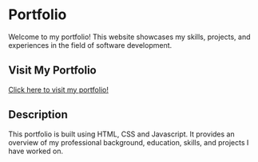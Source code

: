 # Portfolio

Welcome to my portfolio! This website showcases my skills, projects, and experiences in the field of software development.

## Visit My Portfolio

[Click here to visit my portfolio!](https://rm312.github.io/Portfolio/)

## Description

This portfolio is built using HTML, CSS and Javascript. It provides an overview of my professional background, education, skills, and projects I have worked on. 
